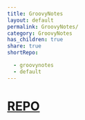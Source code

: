 ```yaml
---
title: GroovyNotes
layout: default
permalink: GroovyNotes/
category: GroovyNotes
has_children: true
share: true
shortRepo:

  - groovynotes
  - default
---
```


# [REPO](https://github.com/14paxton/GroovyNotes)
